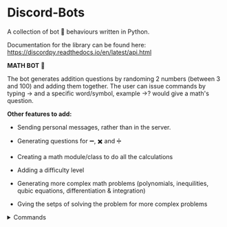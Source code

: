 # Discord-Bots
A collection of bot :robot: behaviours written in Python.

Documentation for the library can be found here: 
https://discordpy.readthedocs.io/en/latest/api.html

**MATH BOT** :1234:

The bot generates addition questions by randoming 2 numbers (between 3 and 100) and adding them together. The user can issue commands by typing -> and a specific word/symbol, example ->? would give a math's question.


**Other features to add:**

- Sending personal messages, rather than in the server. 

- Generating questions for :heavy_minus_sign:, :heavy_multiplication_x: and :heavy_division_sign:

- Creating a math module/class to do all the calculations

- Adding a difficulty level

- Generating more complex math problems (polynomials, inequilities, qubic equations, differentiation & integration)

- Gving the setps of solving the problem for more complex problems



<details><summary>Commands</summary>
<hr>
  
  - **Gives a math question:** ->?
  
  - **Checks if 'number' is the answer:** -> (followed by a number)
  
  - **Gives the answer:** ->=
  
  - **Gives a list of all the available commands for the bot:** ->help
</hr>

